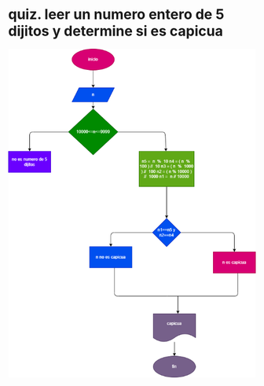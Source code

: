 # quiz. leer un numero entero de 5 dijitos y determine si es capicua

![diagrama de flujo](capicua.png "diagrama de flujo")